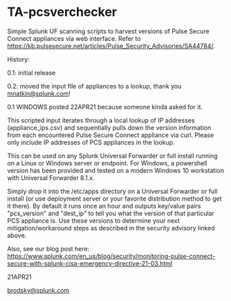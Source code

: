 # TA-pcsverchecker

Simple Splunk UF scanning scripts to harvest versions of Pulse Secure Connect appliances via web interface. Refer to https://kb.pulsesecure.net/articles/Pulse_Security_Advisories/SA44784/.

History:

0.1: initial release

0.2: moved the input file of appliances to a lookup, thank you mnatkin@splunk.com!

0.1 WINDOWS posted 22APR21 because someone kinda asked for it.

This scripted input iterates through a local lookup of IP addresses (appliance_ips.csv) and sequentially pulls down the version information from each encountered Pulse Secure Connect appliance via curl. Please only include IP addresses of PCS appliances in the lookup.

This can be used on any Splunk Universal Forwarder or full install running on a Linux or Windows server or endpoint. For Windows, a powershell version has been provided and tested on a modern Windows 10 workstation with Universal Forwarder 8.1.x.

Simply drop it into the /etc/apps directory on a Universal Forwarder or full install (or use deployment server or your favorite distribution method to get it there). By default it runs once an hour and outputs key/value pairs "pcs_version" and "dest_ip" to tell you what the version of that particular PCS appliance is. Use these versions to determine your next mitigation/workaround steps as described in the security advisory linked above.

Also, see our blog post here: https://www.splunk.com/en_us/blog/security/monitoring-pulse-connect-secure-with-splunk-cisa-emergency-directive-21-03.html

21APR21

brodsky@splunk.com

